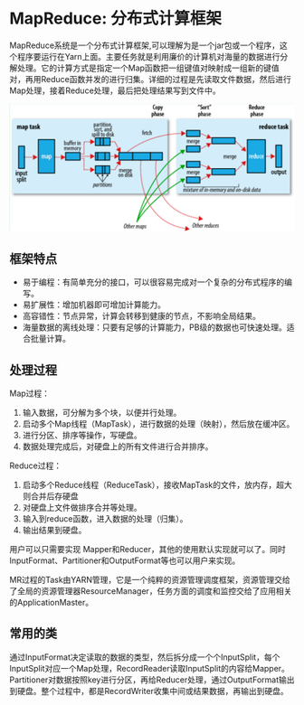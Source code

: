 # MapReduce: 分布式计算框架

MapReduce系统是一个分布式计算框架,可以理解为是一个jar包或一个程序，这个程序要运行在Yarn上面。主要任务就是利用廉价的计算机对海量的数据进行分解处理。它的计算方式是指定一个Map函数把一组键值对映射成一组新的键值对，再用Reduce函数并发的进行归集。详细的过程是先读取文件数据，然后进行Map处理，接着Reduce处理，最后把处理结果写到文件中。

![mapreduce_process](hadoop_mapreduce_process.png)

## 框架特点

- 易于编程：有简单充分的接口，可以很容易完成对一个复杂的分布式程序的编写。
- 易扩展性：增加机器即可增加计算能力。
- 高容错性：节点异常，计算会转移到健康的节点，不影响全局结果。
- 海量数据的离线处理：只要有足够的计算能力，PB级的数据也可快速处理。适合批量计算。

## 处理过程

Map过程：

1. 输入数据，可分解为多个块，以便并行处理。
2. 启动多个Map线程（MapTask），进行数据的处理（映射），然后放在缓冲区。
3. 进行分区、排序等操作，写硬盘。
4. 数据处理完成后，对硬盘上的所有文件进行合并排序。

Reduce过程：

1. 启动多个Reduce线程（ReduceTask），接收MapTask的文件，放内存，超大则合并后存硬盘
2. 对硬盘上文件做排序合并等处理。
3. 输入到reduce函数，进入数据的处理（归集）。
4. 输出结果到硬盘。

用户可以只需要实现 Mapper和Reducer，其他的使用默认实现就可以了。同时InputFormat、Partitioner和OutputFormat等也可以用户来实现。

MR过程的Task由YARN管理，它是一个纯粹的资源管理调度框架，资源管理交给了全局的资源管理器ResourceManager，任务方面的调度和监控交给了应用相关的ApplicationMaster。

## 常用的类

通过InputFormat决定读取的数据的类型，然后拆分成一个个InputSplit，每个InputSplit对应一个Map处理，RecordReader读取InputSplit的内容给Mapper。Partitioner对数据按照key进行分区，再给Reducer处理，通过OutputFormat输出到硬盘。整个过程中，都是RecordWriter收集中间或结果数据，再输出到硬盘。

